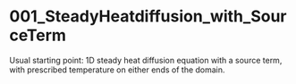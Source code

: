 # 001_SteadyHeatdiffusion_with_SourceTerm
Usual starting point: 1D steady heat diffusion equation with a source term, with prescribed temperature on either ends of the domain.
